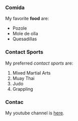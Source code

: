 ### Comida
My favorite **food** are:
- Pozole
- Mole de olla
- Quesadillas

### Contact Sports
My preferred *contact sports* are:
1. Mixed Martial Arts
2. Muay Thai
3. Judo
4. Grappling

### Contac
My youtube channel is [here](https://www.youtube.com/channel/UCuoh19X9GOwztcH5tlMNW7w).
